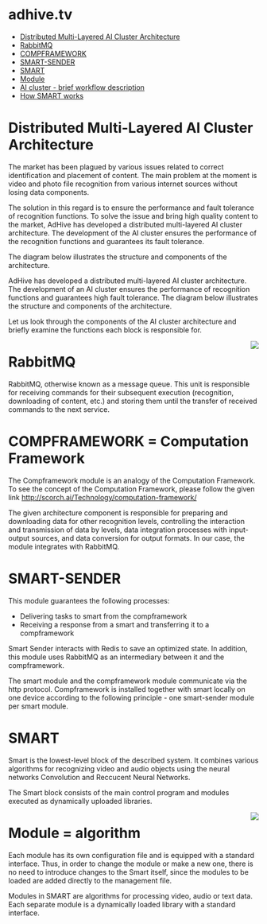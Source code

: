 # adhive.tv

<ul>
 <li><a href="#Distributed Multi-Layered AI Cluster Architecture">Distributed Multi-Layered AI Cluster Architecture</a>
 <li><a href="#RabbitMQ">RabbitMQ</a>
 <li><a href="#COMPFRAMEWORK">COMPFRAMEWORK</a> 
 <li><a href="#SMART-SENDER">SMART-SENDER</a>
 <li><a href="#SMART">SMART</a>
 <li><a href="#Module">Module</a>
 <li><a href="#AI cluster - brief workflow description">AI cluster - brief workflow description</a>
 <li><a href="#How SMART works">How SMART works</a>
</ul>
 
<a name="Distributed Multi-Layered AI Cluster Architecture"></a><h1>Distributed Multi-Layered AI Cluster Architecture</h1>
 
<p>The market has been plagued by various issues related to correct identification and placement of content. The main problem at the moment is video and photo file recognition from various internet sources without losing data components.</p>
 
<p>The solution in this regard is to ensure the performance and fault tolerance of recognition functions. To solve the issue and bring high quality content to the market, AdHive has developed a distributed multi-layered AI cluster architecture. The development of the AI cluster ensures the performance of the recognition functions and guarantees its fault tolerance.</p>

<p>The diagram below illustrates the structure and components of the architecture.</p>

<p>AdHive has developed a distributed multi-layered AI cluster architecture. The development of an AI cluster ensures the performance of recognition functions and guarantees high fault tolerance. The diagram below illustrates the structure and components of the architecture.</p>

<p>Let us look through the components of the AI cluster architecture and briefly examine the functions each block is responsible for.</p>

<img align="right" src="https://github.com/adhivetv/adhive.tv/blob/master/image/architecture.png"/>

<a name="RabbitMQ"></a><h1>RabbitMQ</h1>

<p>RabbitMQ, otherwise known as a message queue. This unit is responsible for receiving commands for their subsequent execution (recognition, downloading of content, etc.) and storing them until the transfer of received commands to the next service.</p>
 
<a name="COMPFRAMEWORK"></a><h1>COMPFRAMEWORK = Computation Framework</h1>
 
<p>The Compframework module is an analogy of the Computation Framework. To see the concept of the Computation Framework, please follow the given link <a href="http://scorch.ai/Technology/computation-framework/">http://scorch.ai/Technology/computation-framework/</a></p>

<p>The given architecture component is responsible for preparing and downloading data for other recognition levels, controlling the interaction and transmission of data by levels, data integration processes with input-output sources, and data conversion for output formats. In our case, the module integrates with RabbitMQ.</p>

<a name="SMART-SENDER"></a><h1>SMART-SENDER</h1>

<p>This module guarantees the following processes:</p>

<ul>
<li>Delivering tasks to smart from the compframework
<li>Receiving a response from a smart and transferring it to a compframework
</ul>
  
<p>Smart Sender interacts with Redis to save an optimized state. In addition, this module uses RabbitMQ as an intermediary between it and the compframework.</p>
<p>The smart module and the compframework module communicate via the http protocol. Compframework is installed together with smart locally on one device according to the following principle - one smart-sender module per smart module.
</p>
 
<a name="SMART"></a><h1>SMART</h1>

<p>Smart is the lowest-level block of the described system. It combines various algorithms for recognizing video and audio objects using the neural networks Convolution and Reccucent Neural Networks.</p>
<p>The Smart block consists of the main control program and modules executed as dynamically uploaded libraries.</p>

<img align="right" src="https://github.com/adhivetv/adhive.tv/blob/master/image/smart.png"/>

<a name="Module"></a><h1>Module = algorithm</h1>

<p>Each module has its own configuration file and is equipped with a standard interface. Thus, in order to change the module or make a new one, there is no need to introduce changes to the Smart itself, since the modules to be loaded are added directly to the management file.</p>

<p>Modules in SMART are algorithms for processing video, audio or text data. Each separate module is a dynamically loaded library with a standard interface.</p>
